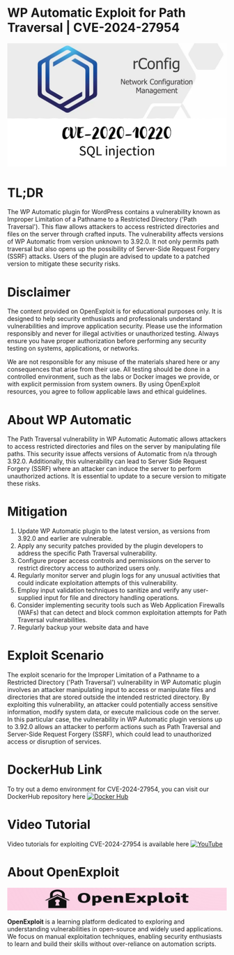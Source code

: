 # WP Automatic Exploit for Path Traversal | CVE-2024-27954
![CVE-2024-27954](https://raw.githubusercontent.com/pawanjswal/pawanjswal.github.io/master/cve-2024-27954/assets/thumbnail.jpg)

# TL;DR
The WP Automatic plugin for WordPress contains a vulnerability known as Improper Limitation of a Pathname to a Restricted Directory ('Path Traversal'). This flaw allows attackers to access restricted directories and files on the server through crafted inputs. The vulnerability affects versions of WP Automatic from version unknown to 3.92.0. It not only permits path traversal but also opens up the possibility of Server-Side Request Forgery (SSRF) attacks. Users of the plugin are advised to update to a patched version to mitigate these security risks.

# Disclaimer

The content provided on OpenExploit is for educational purposes only. It is designed to help security enthusiasts and professionals understand vulnerabilities and improve application security. Please use the information responsibly and never for illegal activities or unauthorized testing. Always ensure you have proper authorization before performing any security testing on systems, applications, or networks.

We are not responsible for any misuse of the materials shared here or any consequences that arise from their use. All testing should be done in a controlled environment, such as the labs or Docker images we provide, or with explicit permission from system owners. By using OpenExploit resources, you agree to follow applicable laws and ethical guidelines.

# About WP Automatic
The Path Traversal vulnerability in WP Automatic Automatic allows attackers to access restricted directories and files on the server by manipulating file paths. This security issue affects versions of Automatic from n/a through 3.92.0. Additionally, this vulnerability can lead to Server Side Request Forgery (SSRF) where an attacker can induce the server to perform unauthorized actions. It is essential to update to a secure version to mitigate these risks.

# Mitigation
1. Update WP Automatic plugin to the latest version, as versions from 3.92.0 and earlier are vulnerable.
2. Apply any security patches provided by the plugin developers to address the specific Path Traversal vulnerability.
3. Configure proper access controls and permissions on the server to restrict directory access to authorized users only.
4. Regularly monitor server and plugin logs for any unusual activities that could indicate exploitation attempts of this vulnerability.
5. Employ input validation techniques to sanitize and verify any user-supplied input for file and directory handling operations.
6. Consider implementing security tools such as Web Application Firewalls (WAFs) that can detect and block common exploitation attempts for Path Traversal vulnerabilities.
7. Regularly backup your website data and have

# Exploit Scenario
The exploit scenario for the Improper Limitation of a Pathname to a Restricted Directory ('Path Traversal') vulnerability in WP Automatic plugin involves an attacker manipulating input to access or manipulate files and directories that are stored outside the intended restricted directory. By exploiting this vulnerability, an attacker could potentially access sensitive information, modify system data, or execute malicious code on the server. In this particular case, the vulnerability in WP Automatic plugin versions up to 3.92.0 allows an attacker to perform actions such as Path Traversal and Server-Side Request Forgery (SSRF), which could lead to unauthorized access or disruption of services.

# DockerHub Link
To try out a demo environment for CVE-2024-27954, you can visit our DockerHub repository here [![Docker Hub](https://img.shields.io/badge/Docker_Hub-2496ED)](https://hub.docker.com/u/pawanjswal)

# Video Tutorial
Video tutorials for exploiting CVE-2024-27954 is available here [![YouTube](https://img.shields.io/badge/YouTube-FF0000)](https://www.youtube.com/@OpenExploit)

# About OpenExploit

![OpenExploit](https://raw.githubusercontent.com/pawanjswal/pawanjswal.github.io/master/assets/logo.png)

**OpenExploit** is a learning platform dedicated to exploring and understanding vulnerabilities in open-source and widely used applications. We focus on manual exploitation techniques, enabling security enthusiasts to learn and build their skills without over-reliance on automation scripts.